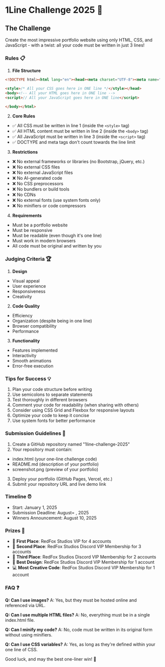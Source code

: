 # 1Line Challenge 2025 🚀

## The Challenge
Create the most impressive portfolio website using only HTML, CSS, and JavaScript - with a twist: all your code must be written in just 3 lines!

### Rules 📋

1. **File Structure**
```html
<!DOCTYPE html><html lang="en"><head><meta charset="UTF-8"><meta name="viewport" content="width=device-width, initial-scale=1.0"><title>Your Title</title>

<style>/* All your CSS goes here in ONE line */</style></head>
<body><!-- All your HTML goes here in ONE line -->
<script>// All your JavaScript goes here in ONE line</script>

</body></html>
```

2. **Core Rules**
  - ✅ All CSS must be written in line 1 (inside the `<style>` tag)
  - ✅ All HTML content must be written in line 2 (inside the `<body>` tag)
  - ✅ All JavaScript must be written in line 3 (inside the `<script>` tag)
  - ✅ DOCTYPE and meta tags don't count towards the line limit

3. **Restrictions**
  - ❌ No external frameworks or libraries (no Bootstrap, jQuery, etc.)
  - ❌ No external CSS files
  - ❌ No external JavaScript files
  - ❌ No AI-generated code
  - ❌ No CSS preprocessors
  - ❌ No bundlers or build tools
  - ❌ No CDNs
  - ❌ No external fonts (use system fonts only)
  - ❌ No minifiers or code compressors

4. **Requirements**
  - Must be a portfolio website
  - Must be responsive
  - Must be readable (even though it's one line)
  - Must work in modern browsers
  - All code must be original and written by you


### Judging Criteria 🏆
1. **Design**
  - Visual appeal
  - User experience
  - Responsiveness
  - Creativity

2. **Code Quality**
  - Efficiency
  - Organization (despite being in one line)
  - Browser compatibility
  - Performance

3. **Functionality**
  - Features implemented
  - Interactivity
  - Smooth animations
  - Error-free execution

### Tips for Success 💡
1. Plan your code structure before writing
2. Use semicolons to separate statements
3. Test thoroughly in different browsers
4. Comment your code for readability (when sharing with others)
5. Consider using CSS Grid and Flexbox for responsive layouts
6. Optimize your code to keep it concise
7. Use system fonts for better performance


### Submission Guidelines 📝
1. Create a GitHub repository named "1line-challenge-2025"
2. Your repository must contain:
  - index.html (your one-line challenge code)
  - README.md (description of your portfolio)
  - screenshot.png (preview of your portfolio)
3. Deploy your portfolio (GitHub Pages, Vercel, etc.)
4. Submit your repository URL and live demo link


### Timeline ⏰
- Start: January 1, 2025
- Submission Deadline: August= , 2025
- Winners Announcement: August 10, 2025


### Prizes 🏅
- 🥇 **First Place**: RedFox Studios VIP for 4 accounts
- 🥈 **Second Place**: RedFox Studios Discord VIP Membership for 3 accounts
- 🥉 **Third Place**: RedFox Studios Discord VIP Membership for 2 accounts
- 🎨 **Best Design**: RedFox Studios Discord VIP Membership for 1 account
- 💻 **Most Creative Code**: RedFox Studios Discord VIP Membership for 1 account


### FAQ ❓

**Q: Can I use images?**
A: Yes, but they must be hosted online and referenced via URL.

**Q: Can I use multiple HTML files?**
A: No, everything must be in a single index.html file.

**Q: Can I minify my code?**
A: No, code must be written in its original form without using minifiers.

**Q: Can I use CSS variables?**
A: Yes, as long as they're defined within your one line of CSS.


Good luck, and may the best one-liner win! 🚀
